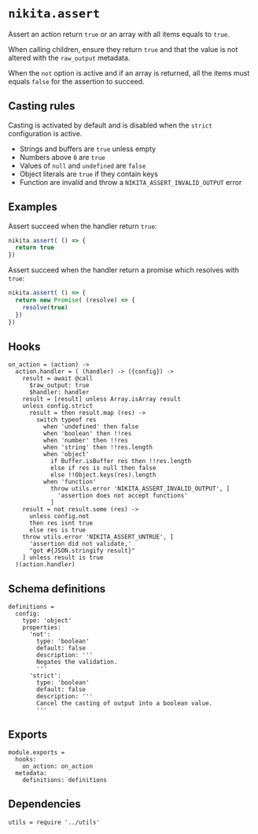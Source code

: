 
# `nikita.assert`

Assert an action return `true` or an array with all items equals to `true`.

When calling children, ensure they return `true` and that the value is not altered
with the `raw_output` metadata.

When the `not` option is active and if an array is returned, all the items must
equals `false` for the assertion to succeed.

## Casting rules

Casting is activated by default and is disabled when the `strict` configuration
is active.

- Strings and buffers are `true` unless empty
- Numbers above `0` are `true`
- Values of `null` and `undefined` are `false`
- Object literals are `true` if they contain keys
- Function are invalid and throw a `NIKITA_ASSERT_INVALID_OUTPUT` error

## Examples

Assert succeed when the handler return `true`:

```js
nikita.assert( () => {
  return true
})
```

Assert succeed when the handler return a promise which resolves with `true`:

```js
nikita.assert( () => {
  return new Promise( (resolve) => {
    resolve(true)
  })
})
```

## Hooks

    on_action = (action) ->
      action.handler = ( (handler) -> ({config}) ->
        result = await @call
          $raw_output: true
          $handler: handler
        result = [result] unless Array.isArray result
        unless config.strict
          result = then result.map (res) ->
            switch typeof res
              when 'undefined' then false
              when 'boolean' then !!res
              when 'number' then !!res
              when 'string' then !!res.length
              when 'object'
                if Buffer.isBuffer res then !!res.length
                else if res is null then false
                else !!Object.keys(res).length
              when 'function'
                throw utils.error 'NIKITA_ASSERT_INVALID_OUTPUT', [
                  'assertion does not accept functions'
                ]
        result = not result.some (res) ->
          unless config.not
          then res isnt true
          else res is true
        throw utils.error 'NIKITA_ASSERT_UNTRUE', [
          'assertion did not validate,'
          "got #{JSON.stringify result}"
        ] unless result is true
      )(action.handler)

## Schema definitions

    definitions =
      config:
        type: 'object'
        properties:
          'not':
            type: 'boolean'
            default: false
            description: '''
            Negates the validation.
            '''
          'strict':
            type: 'boolean'
            default: false
            description: '''
            Cancel the casting of output into a boolean value.
            '''

## Exports

    module.exports =
      hooks:
        on_action: on_action
      metadata:
        definitions: definitions

## Dependencies

    utils = require '../utils'
